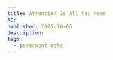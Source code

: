 ```yaml
---
title: Attention Is All You Need
AI:
published: 2025-10-06
description:
tags:
  - permanent-note
---
```

